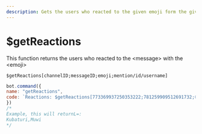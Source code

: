 ```yaml
---
description: Gets the users who reacted to the given emoji form the given message
---
```


# $getReactions

This function returns the users who reacted to the \<message> with the \<emoji>

```
$getReactions[channelID;messageID;emoji;mention/id/username]
```

```javascript
bot.command({
name: "getReactions",
code: `Reactions: $getReactions[773369937250353222;781259909512691732;😋;username]`
})
/*
Example, this will returnL=:
Kubaturi,Muwi
*/
```
